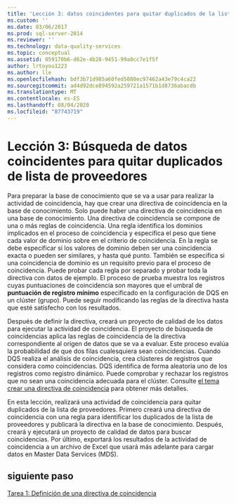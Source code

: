 ```yaml
---
title: 'Lección 3: datos coincidentes para quitar duplicados de la lista de proveedores | Microsoft Docs'
ms.custom: ''
ms.date: 03/06/2017
ms.prod: sql-server-2014
ms.reviewer: ''
ms.technology: data-quality-services
ms.topic: conceptual
ms.assetid: 059170b6-d62e-4b28-9451-99a0cc7e1f5f
author: lrtoyou1223
ms.author: lle
ms.openlocfilehash: bdf3b71d985a60fed5080ec97462a43e79c4ca22
ms.sourcegitcommit: ad4d92dce894592a259721a1571b1d8736abacdb
ms.translationtype: MT
ms.contentlocale: es-ES
ms.lasthandoff: 08/04/2020
ms.locfileid: "87743719"
---
```

# <a name="lesson-3-matching-data-to-remove-duplicates-from-supplier-list"></a>Lección 3: Búsqueda de datos coincidentes para quitar duplicados de lista de proveedores
  Para preparar la base de conocimiento que se va a usar para realizar la actividad de coincidencia, hay que crear una directiva de coincidencia en la base de conocimiento. Solo puede haber una directiva de coincidencia en una base de conocimiento. Una directiva de coincidencia se compone de una o más reglas de coincidencia. Una regla identifica los dominios implicados en el proceso de coincidencia y especifica el peso que tiene cada valor de dominio sobre en el criterio de coincidencia. En la regla se debe especificar si los valores de dominio deben ser una coincidencia exacta o pueden ser similares, y hasta qué punto. También se especifica si una coincidencia de dominio es un requisito previo para el proceso de coincidencia. Puede probar cada regla por separado y probar toda la directiva con datos de ejemplo. El proceso de prueba muestra los registros cuyas puntuaciones de coincidencia son mayores que el umbral de **puntuación de registro mínimo** especificado en la configuración de DQS en un clúster (grupo). Puede seguir modificando las reglas de la directiva hasta que esté satisfecho con los resultados.  
  
 Después de definir la directiva, creará un proyecto de calidad de los datos para ejecutar la actividad de coincidencia. El proyecto de búsqueda de coincidencias aplica las reglas de coincidencia de la directiva correspondiente al origen de datos que se va a evaluar. Este proceso evalúa la probabilidad de que dos filas cualesquiera sean coincidencias. Cuando DQS realiza el análisis de coincidencia, crea clústeres de registros que considera como coincidencias. DQS identifica de forma aleatoria uno de los registros como registro dinámico. Puede comprobar y rechazar los registros que no sean una coincidencia adecuada para el clúster. Consulte [el tema crear una directiva de coincidencia](https://msdn.microsoft.com/library/hh270290.aspx) para obtener más detalles.  
  
 En esta lección, realizará una actividad de coincidencia para quitar duplicados de la lista de proveedores. Primero creará una directiva de coincidencia con una regla para identificar los duplicados de la lista de proveedores y publicará la directiva en la base de conocimiento. Después, creará y ejecutará un proyecto de calidad de datos para buscar coincidencias. Por último, exportará los resultados de la actividad de coincidencia a un archivo de Excel que usará más adelante para cargar datos en Master Data Services (MDS).  
  
## <a name="next-step"></a>siguiente paso  
 [Tarea 1: Definición de una directiva de coincidencia](../../2014/tutorials/task-1-defining-a-matching-policy.md)  
  
  
